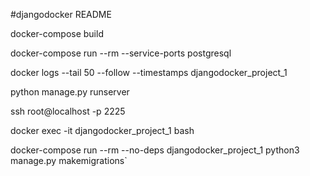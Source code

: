 #djangodocker README

docker-compose build

docker-compose run --rm --service-ports postgresql

docker logs --tail 50 --follow --timestamps djangodocker_project_1

python manage.py runserver

ssh root@localhost -p 2225
 
docker exec -it djangodocker_project_1 bash
 
docker-compose run --rm --no-deps djangodocker_project_1 python3 manage.py makemigrations`